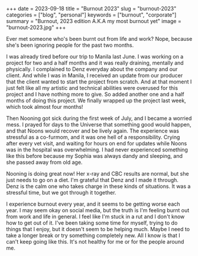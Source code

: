 +++
date = 2023-09-18
title = "Burnout 2023"
slug = "burnout-2023"
categories = ["blog", "personal"]
keywords = ["burnout", "corporate"]
summary = "Burnout, 2023 edition A.K.A my most burnout yet"
image = "burnout-2023.jpg"
+++

Ever met someone who's been burnt out from life and work? Nope, because she's been ignoring people for the past two months.

I was already tired before our trip to Manila last June. I was working on a project for two and a half months and it was really draining, mentally and physically. I complained to Denz everyday about the company and our client. And while I was in Manila, I received an update from our producer that the client wanted to start the project from scratch. And at that moment I just felt like all my artistic and technical abilities were overused for this project and I have nothing more to give. So added another one and a half months of doing this project. We finally wrapped up the project last week, which took almost four months!

Then Nooning got sick during the first week of July, and I became a worried mess. I prayed for days to the Universe that something good would happen, and that Noons would recover and be lively again. The experience was stressful as a co-furmom, and it was one hell of a responsibility. Crying after every vet visit, and waiting for hours on end for updates while Noons was in the hospital was overwhelming. I had never experienced something like this before because my Sophia was always dandy and sleeping, and she passed away from old age.

Nooning is doing great now! Her x-ray and CBC results are normal, but she just needs to go on a diet. I'm grateful that Denz and I made it through. Denz is the calm one who takes charge in these kinds of situations. It was a stressful time, but we got through it together.

I experience burnout every year, and it seems to be getting worse each year. I may seem okay on social media, but the truth is I'm feeling burnt out from work and life in general. I feel like I'm stuck in a rut and I don't know how to get out of it. I've been taking some time for myself, trying to do things that I enjoy, but it doesn't seem to be helping much. Maybe I need to take a longer break or try something completely new. All I know is that I can't keep going like this. It's not healthy for me or for the people around me.